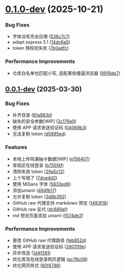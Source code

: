 # [0.1.0-dev](https://github.com/TomyJan/Yunzai-Kuro-Plugin-Server/compare/v0.0.1-dev...v0.1.0-dev) (2025-10-21)


### Bug Fixes

* 字体没有完全应用 ([536c7c7](https://github.com/TomyJan/Yunzai-Kuro-Plugin-Server/commit/536c7c71ac9f99388c2afb1b5e694fcd22da842d))
* adapt express 5.1 ([14dc6a5](https://github.com/TomyJan/Yunzai-Kuro-Plugin-Server/commit/14dc6a5d3e2da2d40583ecdff7cf40a7fac00756))
* token 预校验失败 ([7b0adfc](https://github.com/TomyJan/Yunzai-Kuro-Plugin-Server/commit/7b0adfc720efdcb03db30a8660e8a26e1221a02e))


### Performance Improvements

* 仓库白名单也匹配小写, 适配某些傻逼浏览器 ([9918de7](https://github.com/TomyJan/Yunzai-Kuro-Plugin-Server/commit/9918de7d4e90cd62c695a2032496b1e1ac5f4c3d))



## [0.0.1-dev](https://github.com/TomyJan/Yunzai-Kuro-Plugin-Server/compare/e1564073789e90961f6b79ab39dddad701755e59...v0.0.1-dev) (2025-03-30)


### Bug Fixes

* 补齐目录 ([61a983d](https://github.com/TomyJan/Yunzai-Kuro-Plugin-Server/commit/61a983d44d31ecf444e01829e8e1cec4e5c1000d))
* 缺失的安全参数[WIP] ([3c176e9](https://github.com/TomyJan/Yunzai-Kuro-Plugin-Server/commit/3c176e9c67b4b88bf597607b28f841c0df4596be))
* 使用 APP 请求发送验证码 ([04069b3](https://github.com/TomyJan/Yunzai-Kuro-Plugin-Server/commit/04069b333bc16099dcac1c6b3f9bc0b92b339091))
* 无法复制 token ([d5895ed](https://github.com/TomyJan/Yunzai-Kuro-Plugin-Server/commit/d5895ed9b5fdb424c2815357c7e56c206f22c3d6))


### Features

* 本地上传鸣潮抽卡数据[WIP] ([e156407](https://github.com/TomyJan/Yunzai-Kuro-Plugin-Server/commit/e1564073789e90961f6b79ab39dddad701755e59))
* 库街区在线登录 ([b755f4f](https://github.com/TomyJan/Yunzai-Kuro-Plugin-Server/commit/b755f4ffcb9111210522c99415eecbc9fc4cd86f))
* 清除失效 token ([29a5c12](https://github.com/TomyJan/Yunzai-Kuro-Plugin-Server/commit/29a5c12188efee51f32f185852253ace15049a63))
* 上个写错了 ([7dcedd2](https://github.com/TomyJan/Yunzai-Kuro-Plugin-Server/commit/7dcedd2910680bc2ac6ffdaa9e550e50a5c0d4e3))
* 使用 MiSans 字体 ([5833ed9](https://github.com/TomyJan/Yunzai-Kuro-Plugin-Server/commit/5833ed9d1c97d4477598d42cf9db4707ee61cb21))
* 添加umami ([494fb17](https://github.com/TomyJan/Yunzai-Kuro-Plugin-Server/commit/494fb1727c9314af99c2b0d1c940ed05a465d417))
* 允许复制 token ([3d8b392](https://github.com/TomyJan/Yunzai-Kuro-Plugin-Server/commit/3d8b3926225c8057a52d0bf126676fe5024e6940))
* GitHub raw 代理支持 markdown 预览 ([1493f16](https://github.com/TomyJan/Yunzai-Kuro-Plugin-Server/commit/1493f164f265f530990166f6fef9e7b75fb44fe7))
* GitHub raw 反代 ([dc689af](https://github.com/TomyJan/Yunzai-Kuro-Plugin-Server/commit/dc689afbf3b5557c9d482b51ac9d089da66e16eb))
* md 预览页面添加 umami ([f574de2](https://github.com/TomyJan/Yunzai-Kuro-Plugin-Server/commit/f574de292d62166661e469e8e2baec1d7d211f69))


### Performance Improvements

* 更改 GitHub raw 代理路径 ([feb852d](https://github.com/TomyJan/Yunzai-Kuro-Plugin-Server/commit/feb852da559014f3d67072c7d93a58419ff1e427))
* 使用 APP 请求发送验证码 ([280709e](https://github.com/TomyJan/Yunzai-Kuro-Plugin-Server/commit/280709e86bf801796b7481cf06a560565d4e28a6))
* 异步改造 ([1d4f391](https://github.com/TomyJan/Yunzai-Kuro-Plugin-Server/commit/1d4f39143d3d9b471f8e4eaafc62fce3a5c1ef7d))
* 优化库洛在线登录网页逻辑 ([ac76c06](https://github.com/TomyJan/Yunzai-Kuro-Plugin-Server/commit/ac76c0687f409a06aa81341509947bb3c0089b5e))
* 优化网页样式 ([85f4786](https://github.com/TomyJan/Yunzai-Kuro-Plugin-Server/commit/85f47861c684f63b8cc5f7aeb0c4c9b04cee6501))



